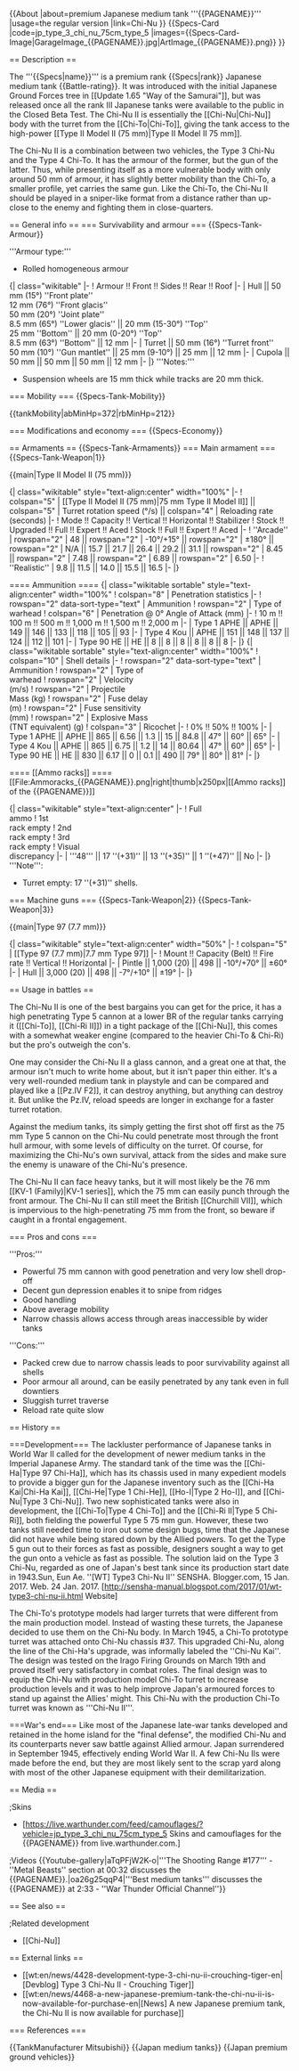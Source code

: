 {{About
|about=premium Japanese medium tank '''{{PAGENAME}}'''
|usage=the regular version
|link=Chi-Nu
}}
{{Specs-Card
|code=jp_type_3_chi_nu_75cm_type_5
|images={{Specs-Card-Image|GarageImage_{{PAGENAME}}.jpg|ArtImage_{{PAGENAME}}.png}}
}}

== Description ==
<!-- ''In the description, the first part should be about the history of the creation and combat usage of the vehicle, as well as its key features. In the second part, tell the reader about the ground vehicle in the game. Insert a screenshot of the vehicle, so that if the novice player does not remember the vehicle by name, he will immediately understand what kind of vehicle the article is talking about.'' -->
The '''{{Specs|name}}''' is a premium rank {{Specs|rank}} Japanese medium tank {{Battle-rating}}. It was introduced with the initial Japanese Ground Forces tree in [[Update 1.65 "Way of the Samurai"]], but was released once all the rank III Japanese tanks were available to the public in the Closed Beta Test. The Chi-Nu II is essentially the [[Chi-Nu|Chi-Nu]] body with the turret from the [[Chi-To|Chi-To]], giving the tank access to the high-power [[Type II Model II (75 mm)|Type II Model II 75 mm]].

The Chi-Nu II is a combination between two vehicles, the Type 3 Chi-Nu and the Type 4 Chi-To. It has the armour of the former, but the gun of the latter. Thus, while presenting itself as a more vulnerable body with only around 50 mm of armour, it has slightly better mobility than the Chi-To, a smaller profile, yet carries the same gun. Like the Chi-To, the Chi-Nu II should be played in a sniper-like format from a distance rather than up-close to the enemy and fighting them in close-quarters.

== General info ==
=== Survivability and armour ===
{{Specs-Tank-Armour}}
<!-- ''Describe armour protection. Note the most well protected and key weak areas. Appreciate the layout of modules as well as the number and location of crew members. Is the level of armour protection sufficient, is the placement of modules helpful for survival in combat? If necessary use a visual template to indicate the most secure and weak zones of the armour.'' -->
'''Armour type:'''

* Rolled homogeneous armour

{| class="wikitable"
|-
! Armour !! Front !! Sides !! Rear !! Roof
|-
| Hull || 50 mm (15°) ''Front plate'' <br> 12 mm (76°) ''Front glacis'' <br> 50 mm (20°) ''Joint plate'' <br> 8.5 mm (65°) ''Lower glacis'' || 20 mm (15-30°) ''Top'' <br> 25 mm ''Bottom'' || 20 mm (0-20°) ''Top'' <br> 8.5 mm (63°) ''Bottom'' || 12 mm
|-
| Turret || 50 mm (16°) ''Turret front'' <br> 50 mm (10°) ''Gun mantlet'' || 25 mm (9-10°) || 25 mm || 12 mm
|-
| Cupola || 50 mm || 50 mm || 50 mm || 12 mm
|-
|}
'''Notes:'''

* Suspension wheels are 15 mm thick while tracks are 20 mm thick.

=== Mobility ===
{{Specs-Tank-Mobility}}
<!-- ''Write about the mobility of the ground vehicle. Estimate the specific power and manoeuvrability, as well as the maximum speed forwards and backwards.'' -->

{{tankMobility|abMinHp=372|rbMinHp=212}}

=== Modifications and economy ===
{{Specs-Economy}}

== Armaments ==
{{Specs-Tank-Armaments}}
=== Main armament ===
{{Specs-Tank-Weapon|1}}
<!-- ''Give the reader information about the characteristics of the main gun. Assess its effectiveness in a battle based on the reloading speed, ballistics and the power of shells. Do not forget about the flexibility of the fire, that is how quickly the cannon can be aimed at the target, open fire on it and aim at another enemy. Add a link to the main article on the gun: <code><nowiki>{{main|Name of the weapon}}</nowiki></code>. Describe in general terms the ammunition available for the main gun. Give advice on how to use them and how to fill the ammunition storage.'' -->
{{main|Type II Model II (75 mm)}}

{| class="wikitable" style="text-align:center" width="100%"
|-
! colspan="5" | [[Type II Model II (75 mm)|75 mm Type II Model II]] || colspan="5" | Turret rotation speed (°/s) || colspan="4" | Reloading rate (seconds)
|-
! Mode !! Capacity !! Vertical !! Horizontal !! Stabilizer
! Stock !! Upgraded !! Full !! Expert !! Aced
! Stock !! Full !! Expert !! Aced
|-
! ''Arcade''
| rowspan="2" | 48 || rowspan="2" | -10°/+15° || rowspan="2" | ±180° || rowspan="2" | N/A || 15.7 || 21.7 || 26.4 || 29.2 || 31.1 || rowspan="2" | 8.45 || rowspan="2" | 7.48 || rowspan="2" | 6.89 || rowspan="2" | 6.50
|-
! ''Realistic''
| 9.8 || 11.5 || 14.0 || 15.5 || 16.5
|-
|}

==== Ammunition ====
{| class="wikitable sortable" style="text-align:center" width="100%"
! colspan="8" | Penetration statistics
|-
! rowspan="2" data-sort-type="text" | Ammunition
! rowspan="2" | Type of<br>warhead
! colspan="6" | Penetration @ 0° Angle of Attack (mm)
|-
! 10 m !! 100 m !! 500 m !! 1,000 m !! 1,500 m !! 2,000 m
|-
| Type 1 APHE || APHE || 149 || 146 || 133 || 118 || 105 || 93
|-
| Type 4 Kou || APHE || 151 || 148 || 137 || 124 || 112 || 101
|-
| Type 90 HE || HE || 8 || 8 || 8 || 8 || 8 || 8
|-
|}
{| class="wikitable sortable" style="text-align:center" width="100%"
! colspan="10" | Shell details
|-
! rowspan="2" data-sort-type="text" | Ammunition
! rowspan="2" | Type of<br>warhead
! rowspan="2" | Velocity<br>(m/s)
! rowspan="2" | Projectile<br>Mass (kg)
! rowspan="2" | Fuse delay<br>(m)
! rowspan="2" | Fuse sensitivity<br>(mm)
! rowspan="2" | Explosive Mass<br>(TNT equivalent) (g)
! colspan="3" | Ricochet
|-
! 0% !! 50% !! 100%
|-
| Type 1 APHE || APHE || 865 || 6.56 || 1.3 || 15 || 84.8 || 47° || 60° || 65°
|-
| Type 4 Kou || APHE || 865 || 6.75 || 1.2 || 14 || 80.64 || 47° || 60° || 65°
|-
| Type 90 HE || HE || 830 || 6.17 || 0 || 0.1 || 490 || 79° || 80° || 81°
|-
|}

==== [[Ammo racks]] ====
[[File:Ammoracks_{{PAGENAME}}.png|right|thumb|x250px|[[Ammo racks]] of the {{PAGENAME}}]]
<!-- '''Last updated: 1.101.0.53''' -->
{| class="wikitable" style="text-align:center"
|-
! Full<br>ammo
! 1st<br>rack empty
! 2nd<br>rack empty
! 3rd<br>rack empty
! Visual<br>discrepancy
|-
| '''48''' || 17&nbsp;''(+31)'' || 13&nbsp;''(+35)'' || 1&nbsp;''(+47)'' || No
|-
|}
'''Note''':

* Turret empty: 17&nbsp;''(+31)'' shells.

=== Machine guns ===
{{Specs-Tank-Weapon|2}}
{{Specs-Tank-Weapon|3}}
<!-- ''Offensive and anti-aircraft machine guns not only allow you to fight some aircraft but also are effective against lightly armoured vehicles. Evaluate machine guns and give recommendations on its use.'' -->
{{main|Type 97 (7.7 mm)}}

{| class="wikitable" style="text-align:center" width="50%"
|-
! colspan="5" | [[Type 97 (7.7 mm)|7.7 mm Type 97]]
|-
! Mount !! Capacity (Belt) !! Fire rate !! Vertical !! Horizontal
|-
| Pintle || 1,000 (20) || 498 || -10°/+70° || ±60°
|-
| Hull || 3,000 (20) || 498 || -7°/+10° || ±19°
|-
|}

== Usage in battles ==
<!-- ''Describe the tactics of playing in the vehicle, the features of using vehicles in the team and advice on tactics. Refrain from creating a "guide" - do not impose a single point of view but instead give the reader food for thought. Describe the most dangerous enemies and give recommendations on fighting them. If necessary, note the specifics of the game in different modes (AB, RB, SB).'' -->
The Chi-Nu II is one of the best bargains you can get for the price, it has a high penetrating Type 5 cannon at a lower BR of the regular tanks carrying it ([[Chi-To]], [[Chi-Ri II]]) in a tight package of the [[Chi-Nu]], this comes with a somewhat weaker engine (compared to the heavier Chi-To & Chi-Ri) but the pro's outweigh the con's.

One may consider the Chi-Nu II a glass cannon, and a great one at that, the armour isn't much to write home about, but it isn't paper thin either. It's a very well-rounded medium tank in playstyle and can be compared and played like a [[Pz.IV F2]], it can destroy anything, but anything can destroy it. But unlike the Pz.IV, reload speeds are longer in exchange for a faster turret rotation.

Against the medium tanks, its simply getting the first shot off first as the 75 mm Type 5 cannon on the Chi-Nu could penetrate most through the front hull armour, with some levels of difficulty on the turret. Of course, for maximizing the Chi-Nu's own survival, attack from the sides and make sure the enemy is unaware of the Chi-Nu's presence.

The Chi-Nu II can face heavy tanks, but it will most likely be the 76 mm [[KV-1 (Family)|KV-1 series]], which the 75 mm can easily punch through the front armour. The Chi-Nu II can still meet the British [[Churchill VII]], which is impervious to the high-penetrating 75 mm from the front, so beware if caught in a frontal engagement.

=== Pros and cons ===
<!-- ''Summarise and briefly evaluate the vehicle in terms of its characteristics and combat effectiveness. Mark its pros and cons in a bulleted list. Try not to use more than 6 points for each of the characteristics. Avoid using categorical definitions such as "bad", "good" and the like - use substitutions with softer forms such as "inadequate" and "effective".'' -->

'''Pros:'''

* Powerful 75 mm cannon with good penetration and very low shell drop-off
* Decent gun depression enables it to snipe from ridges
* Good handling
* Above average mobility
* Narrow chassis allows access through areas inaccessible by wider tanks

'''Cons:'''

* Packed crew due to narrow chassis leads to poor survivability against all shells
* Poor armour all around, can be easily penetrated by any tank even in full downtiers
* Sluggish turret traverse
* Reload rate quite slow

== History ==
<!-- ''Describe the history of the creation and combat usage of the vehicle in more detail than in the introduction. If the historical reference turns out to be too long, take it to a separate article, taking a link to the article about the vehicle and adding a block "/History" (example: <nowiki>https://wiki.warthunder.com/(Vehicle-name)/History</nowiki>) and add a link to it here using the <code>main</code> template. Be sure to reference text and sources by using <code><nowiki><ref></ref></nowiki></code>, as well as adding them at the end of the article with <code><nowiki><references /></nowiki></code>. This section may also include the vehicle's dev blog entry (if applicable) and the in-game encyclopedia description (under <code><nowiki>=== In-game description ===</nowiki></code>, also if applicable).'' -->
===Development===
The lackluster performance of Japanese tanks in World War II called for the development of newer medium tanks in the Imperial Japanese Army. The standard tank of the time was the [[Chi-Ha|Type 97 Chi-Ha]], which has its chassis used in many expedient models to provide a bigger gun for the Japanese inventory such as the [[Chi-Ha Kai|Chi-Ha Kai]], [[Chi-He|Type 1 Chi-He]], [[Ho-I|Type 2 Ho-I]], and [[Chi-Nu|Type 3 Chi-Nu]]. Two new sophisticated tanks were also in development, the [[Chi-To|Type 4 Chi-To]] and the [[Chi-Ri II|Type 5 Chi-Ri]], both fielding the powerful Type 5 75 mm gun. However, these two tanks still needed time to iron out some design bugs, time that the Japanese did not have while being stared down by the Allied powers. To get the Type 5 gun out to their forces as fast as possible, designers sought a way to get the gun onto a vehicle as fast as possible. The solution laid on the Type 3 Chi-Nu, regarded as one of Japan's best tank since its production start date in 1943.<ref name="SenshaManualChiNuII">Sun, Eun Ae. ''[WT] Type3 Chi-Nu II'' SENSHA. Blogger.com, 15 Jan. 2017. Web. 24 Jan. 2017. [http://sensha-manual.blogspot.com/2017/01/wt-type3-chi-nu-ii.html Website]</ref>

The Chi-To's prototype models had larger turrets that were different from the main production model. Instead of wasting these turrets, the Japanese decided to use them on the Chi-Nu body. In March 1945, a Chi-To prototype turret was attached onto Chi-Nu chassis #37. This upgraded Chi-Nu, along the line of the Chi-Ha's upgrade, was informally labeled the ''Chi-Nu Kai''. The design was tested on the Irago Firing Grounds on March 19th and proved itself very satisfactory in combat roles. The final design was to equip the Chi-Nu with production model Chi-To turret to increase production levels and it was to help improve Japan's armoured forces to stand up against the Allies' might. This Chi-Nu with the production Chi-To turret was known as '''Chi-Nu II'''.<ref name="SenshaManualChiNuII" />

===War's end===
Like most of the Japanese late-war tanks developed and retained in the home island for the "final defense", the modified Chi-Nu and its counterparts never saw battle against Allied armour. Japan surrendered in September 1945, effectively ending World War II. A few Chi-Nu IIs were made before the end, but they are most likely sent to the scrap yard along with most of the other Japanese equipment with their demilitarization.<ref name="SenshaManualChiNuII" />

== Media ==
<!-- ''Excellent additions to the article would be video guides, screenshots from the game, and photos.'' -->

;Skins

* [https://live.warthunder.com/feed/camouflages/?vehicle=jp_type_3_chi_nu_75cm_type_5 Skins and camouflages for the {{PAGENAME}} from live.warthunder.com.]

;Videos
{{Youtube-gallery|aTqPFjW2K-o|'''The Shooting Range #177''' - ''Metal Beasts'' section at 00:32 discusses the {{PAGENAME}}.|oa26g25qqP4|'''Best medium tanks''' discusses the {{PAGENAME}} at 2:33 - ''War Thunder Official Channel''}}

== See also ==
<!-- ''Links to the articles on the War Thunder Wiki that you think will be useful for the reader, for example:''
* ''reference to the series of the vehicles;''
* ''links to approximate analogues of other nations and research trees.'' -->

;Related development
* [[Chi-Nu]]

== External links ==
<!-- ''Paste links to sources and external resources, such as:''
* ''topic on the official game forum;''
* ''other literature.'' -->

* [[wt:en/news/4428-development-type-3-chi-nu-ii-crouching-tiger-en|[Devblog] Type 3 Chi-Nu II - Crouching Tiger]]
* [[wt:en/news/4468-a-new-japanese-premium-tank-the-chi-nu-ii-is-now-available-for-purchase-en|[News] A new Japanese premium tank, the Chi-Nu II is now available for purchase]]

=== References ===
<references />

{{TankManufacturer Mitsubishi}}
{{Japan medium tanks}}
{{Japan premium ground vehicles}}